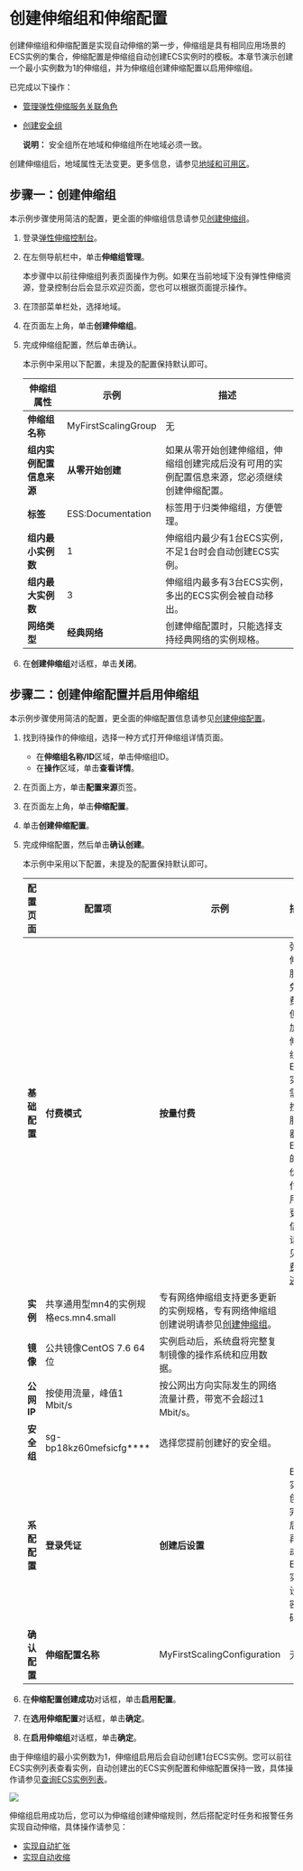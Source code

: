 # 创建伸缩组和伸缩配置

创建伸缩组和伸缩配置是实现自动伸缩的第一步，伸缩组是具有相同应用场景的ECS实例的集合，伸缩配置是伸缩组自动创建ECS实例时的模板。本章节演示创建一个最小实例数为1的伸缩组，并为伸缩组创建伸缩配置以启用伸缩组。

已完成以下操作：

-   [管理弹性伸缩服务关联角色](/cn.zh-CN/快速入门/管理弹性伸缩服务关联角色.md)
-   [创建安全组](/cn.zh-CN/安全/安全组/创建安全组.md)

    **说明：** 安全组所在地域和伸缩组所在地域必须一致。


创建伸缩组后，地域属性无法变更。更多信息，请参见[地域和可用区](https://help.aliyun.com/document_detail/40654.html)。

## 步骤一：创建伸缩组

本示例步骤使用简洁的配置，更全面的伸缩组信息请参见[创建伸缩组](/cn.zh-CN/伸缩组/伸缩组/创建伸缩组.md)。

1.  登录[弹性伸缩控制台](https://essnew.console.aliyun.com/)。

2.  在左侧导航栏中，单击**伸缩组管理**。

    本步骤中以前往伸缩组列表页面操作为例。如果在当前地域下没有弹性伸缩资源，登录控制台后会显示欢迎页面，您也可以根据页面提示操作。

3.  在顶部菜单栏处，选择地域。

4.  在页面左上角，单击**创建伸缩组**。

5.  完成伸缩组配置，然后单击确认。

    本示例中采用以下配置，未提及的配置保持默认即可。

    |伸缩组属性|示例|描述|
    |-----|--|--|
    |**伸缩组名称**|MyFirstScalingGroup|无|
    |**组内实例配置信息来源**|**从零开始创建**|如果从零开始创建伸缩组，伸缩组创建完成后没有可用的实例配置信息来源，您必须继续创建伸缩配置。|
    |**标签**|ESS:Documentation|标签用于归类伸缩组，方便管理。|
    |**组内最小实例数**|1|伸缩组内最少有1台ECS实例，不足1台时会自动创建ECS实例。|
    |**组内最大实例数**|3|伸缩组内最多有3台ECS实例，多出的ECS实例会被自动移出。|
    |**网络类型**|**经典网络**|创建伸缩配置时，只能选择支持经典网络的实例规格。|

6.  在**创建伸缩组**对话框，单击**关闭**。


## 步骤二：创建伸缩配置并启用伸缩组

本示例步骤使用简洁的配置，更全面的伸缩配置信息请参见[创建伸缩配置](/cn.zh-CN/伸缩组/组内实例配置信息来源/创建伸缩配置.md)。

1.  找到待操作的伸缩组，选择一种方式打开伸缩组详情页面。

    -   在**伸缩组名称/ID**区域，单击伸缩组ID。
    -   在**操作**区域，单击**查看详情**。
2.  在页面上方，单击**配置来源**页签。

3.  在页面左上角，单击**伸缩配置**。

4.  单击**创建伸缩配置**。

5.  完成伸缩配置，然后单击**确认创建**。

    本示例中采用以下配置，未提及的配置保持默认即可。

    |配置页面|配置项|示例|描述|
    |----|---|--|--|
    |**基础配置**|**付费模式**|**按量付费**|弹性伸缩服务免费，但是加入伸缩组的ECS实例需要按云服务器ECS的定价支付费用，更多信息请参见[计费概述](/cn.zh-CN/产品定价/计费概述.md)。|
    |**实例**|共享通用型mn4的实例规格ecs.mn4.small|专有网络伸缩组支持更多更新的实例规格，专有网络伸缩组创建说明请参见[创建伸缩组](/cn.zh-CN/伸缩组/伸缩组/创建伸缩组.md)。|
    |**镜像**|公共镜像CentOS 7.6 64位|实例启动后，系统盘将完整复制镜像的操作系统和应用数据。|
    |**公网IP**|按使用流量，峰值1 Mbit/s|按公网出方向实际发生的网络流量计费，带宽不会超过1 Mbit/s。|
    |**安全组**|sg-bp18kz60mefsicfg\*\*\*\*|选择您提前创建好的安全组。|
    |**系配配置**|**登录凭证**|**创建后设置**|ECS实例创建完成后，再手动为ECS实例设置密码。|
    |**确认配置**|**伸缩配置名称**|MyFirstScalingConfiguration|无|

6.  在**伸缩配置创建成功**对话框，单击**启用配置**。

7.  在**选用伸缩配置**对话框，单击**确定**。

8.  在**启用伸缩组**对话框，单击**确定**。


由于伸缩组的最小实例数为1，伸缩组启用后会自动创建1台ECS实例。您可以前往ECS实例列表查看实例，自动创建出的ECS实例配置和伸缩配置保持一致，具体操作请参见[查询ECS实例列表](/cn.zh-CN/实例管理/ECS实例/查询ECS实例列表.md)。

![](https://static-aliyun-doc.oss-cn-hangzhou.aliyuncs.com/assets/img/zh-CN/5940317951/p61234.png)

伸缩组启用成功后，您可以为伸缩组创建伸缩规则，然后搭配定时任务和报警任务实现自动伸缩，具体操作请参见：

-   [实现自动扩张](/cn.zh-CN/快速入门/实现自动扩张.md)
-   [实现自动收缩](/cn.zh-CN/快速入门/实现自动收缩.md)

